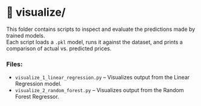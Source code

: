 # 📂 visualize/

This folder contains scripts to inspect and evaluate the predictions made by trained models.  
Each script loads a `.pkl` model, runs it against the dataset, and prints a comparison of actual vs. predicted prices.

### Files:
- `visualize_1_linear_regression.py` – Visualizes output from the Linear Regression model.
- `visualize_2_random_forest.py` – Visualizes output from the Random Forest Regressor.